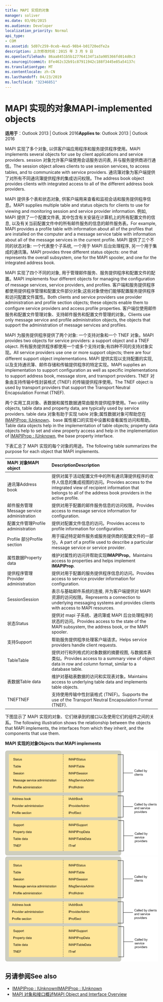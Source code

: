 ```yaml
---
title: MAPI 实现的对象
manager: soliver
ms.date: 03/09/2015
ms.audience: Developer
localization_priority: Normal
api_type:
- COM
ms.assetid: 5d07c259-0ceb-4ea5-98b4-b01720edfe2a
description: 上次修改时间：2015 年 3 月 9 日
ms.openlocfilehash: 86aa8451b5b127764134f1a3a905366fd014d0c3
ms.sourcegitcommit: 8fe462c32b91c87911942c188f3445e85a54137c
ms.translationtype: MT
ms.contentlocale: zh-CN
ms.lasthandoff: 04/23/2019
ms.locfileid: "32346851"
---
```

# <a name="mapi-implemented-objects"></a><span data-ttu-id="55e22-103">MAPI 实现的对象</span><span class="sxs-lookup"><span data-stu-id="55e22-103">MAPI-implemented objects</span></span>
  
<span data-ttu-id="55e22-104">**适用于**：Outlook 2013 | Outlook 2016</span><span class="sxs-lookup"><span data-stu-id="55e22-104">**Applies to**: Outlook 2013 | Outlook 2016</span></span> 
  
<span data-ttu-id="55e22-105">MAPI 实现了多个对象, 以供客户端应用程序和服务提供程序使用。</span><span class="sxs-lookup"><span data-stu-id="55e22-105">MAPI implements several objects for use by client applications and service providers.</span></span> <span data-ttu-id="55e22-106">session 对象允许客户端使用会话服务访问表, 并与服务提供商进行通信。</span><span class="sxs-lookup"><span data-stu-id="55e22-106">The session object allows clients to use session services, to access tables, and to communicate with service providers.</span></span> <span data-ttu-id="55e22-107">通讯簿对象为客户端提供了对所有不同通讯簿提供程序的集成访问权限。</span><span class="sxs-lookup"><span data-stu-id="55e22-107">The address book object provides clients with integrated access to all of the different address book providers.</span></span> 
  
<span data-ttu-id="55e22-108">MAPI 提供多个表和状态对象, 供客户端用来查看和监视会话和服务提供程序信息。</span><span class="sxs-lookup"><span data-stu-id="55e22-108">MAPI supplies multiple table and status objects for clients to use for viewing and monitoring session and service provider information.</span></span> <span data-ttu-id="55e22-109">例如, MAPI 提供了一个配置文件表, 其中包含有关安装在计算机上的所有配置文件的信息, 以及有关当前配置文件中的所有邮件服务的信息的邮件服务表。</span><span class="sxs-lookup"><span data-stu-id="55e22-109">For example, MAPI provides a profile table with information about all of the profiles that are installed on the computer and a message service table with information about all of the message services in the current profile.</span></span> <span data-ttu-id="55e22-110">MAPI 提供了三个不同的状态对象: 一个代表整个子系统, 一个用于 MAPI 后台处理程序, 另一个用于集成的通讯簿。</span><span class="sxs-lookup"><span data-stu-id="55e22-110">MAPI provides three different status objects: one that represents the overall subsystem, one for the MAPI spooler, and one for the integrated address book.</span></span> 
  
<span data-ttu-id="55e22-111">MAPI 实现了四个不同的对象, 用于管理邮件服务、服务提供程序和配置文件的配置。</span><span class="sxs-lookup"><span data-stu-id="55e22-111">MAPI implements four different objects for managing the configuration of message services, service providers, and profiles.</span></span> <span data-ttu-id="55e22-112">客户端和服务提供程序都使用提供程序管理和配置文件部分对象;这些对象使他们能够配置服务提供程序和访问配置文件属性。</span><span class="sxs-lookup"><span data-stu-id="55e22-112">Both clients and service providers use provider administration and profile section objects; these objects enable them to configure service providers and access profile properties.</span></span> <span data-ttu-id="55e22-113">客户端仅使用邮件服务和配置文件管理对象、支持邮件服务和配置文件管理的对象。</span><span class="sxs-lookup"><span data-stu-id="55e22-113">Clients use only message service and profile administration objects, the objects that support the administration of message services and profiles.</span></span> 
  
<span data-ttu-id="55e22-114">MAPI 为服务提供程序提供了两个对象: 一个支持对象和一个 TNEF 对象。</span><span class="sxs-lookup"><span data-stu-id="55e22-114">MAPI provides two objects for service providers: a support object and a TNEF object.</span></span> <span data-ttu-id="55e22-115">所有服务提供程序都使用一个或多个支持对象;有四种不同的支持对象实现。</span><span class="sxs-lookup"><span data-stu-id="55e22-115">All service providers use one or more support objects; there are four different support object implementations.</span></span> <span data-ttu-id="55e22-116">MAPI 提供实现以支持配置的实现, 以及支持通讯簿、邮件存储和传输提供程序的特定实现。</span><span class="sxs-lookup"><span data-stu-id="55e22-116">MAPI supplies an implementation to support configuration as well as specific implementations to support address book, message store, and transport providers.</span></span> <span data-ttu-id="55e22-117">TNEF 对象由支持传输中性封装格式 (TNEF) 的传输提供程序使用。</span><span class="sxs-lookup"><span data-stu-id="55e22-117">The TNEF object is used by transport providers that support the Transport Neutral Encapsulation Format (TNEF).</span></span>
  
<span data-ttu-id="55e22-118">两个实用工具对象、表数据和属性数据通常由服务提供程序使用。</span><span class="sxs-lookup"><span data-stu-id="55e22-118">Two utility objects, table data and property data, are typically used by service providers.</span></span> <span data-ttu-id="55e22-119">table data 对象有助于实现 table 对象;属性数据对象可帮助您在[IMAPIProp: IUnknown](imapipropiunknown.md)、base 属性接口的实现中设置和查看属性访问和帮助。</span><span class="sxs-lookup"><span data-stu-id="55e22-119">Table data objects help in the implementation of table objects; property data objects help to set and view property access and help in the implementation of [IMAPIProp : IUnknown](imapipropiunknown.md), the base property interface.</span></span> 
  
<span data-ttu-id="55e22-120">下表汇总了 MAPI 实现的每个对象的用途。</span><span class="sxs-lookup"><span data-stu-id="55e22-120">The following table summarizes the purpose for each object that MAPI implements.</span></span>
  
|<span data-ttu-id="55e22-121">**MAPI 对象**</span><span class="sxs-lookup"><span data-stu-id="55e22-121">**MAPI object**</span></span>|<span data-ttu-id="55e22-122">**Description**</span><span class="sxs-lookup"><span data-stu-id="55e22-122">**Description**</span></span>|
|:-----|:-----|
|<span data-ttu-id="55e22-123">通讯簿</span><span class="sxs-lookup"><span data-stu-id="55e22-123">Address book</span></span>  <br/> |<span data-ttu-id="55e22-124">提供对属于活动配置文件中的所有通讯簿提供程序的收件人信息的集成视图的访问。</span><span class="sxs-lookup"><span data-stu-id="55e22-124">Provides access to the integrated view of recipient information that belongs to all of the address book providers in the active profile.</span></span>  <br/> |
|<span data-ttu-id="55e22-125">邮件服务管理</span><span class="sxs-lookup"><span data-stu-id="55e22-125">Message service administration</span></span>  <br/> |<span data-ttu-id="55e22-126">提供对用于配置的邮件服务信息的访问权限。</span><span class="sxs-lookup"><span data-stu-id="55e22-126">Provides access to message service information for configuration.</span></span>  <br/> |
|<span data-ttu-id="55e22-127">配置文件管理</span><span class="sxs-lookup"><span data-stu-id="55e22-127">Profile administration</span></span>  <br/> |<span data-ttu-id="55e22-128">提供对配置文件信息的访问。</span><span class="sxs-lookup"><span data-stu-id="55e22-128">Provides access to profile information for configuration.</span></span>  <br/> |
|<span data-ttu-id="55e22-129">Profile 部分</span><span class="sxs-lookup"><span data-stu-id="55e22-129">Profile section</span></span>  <br/> |<span data-ttu-id="55e22-130">用于描述特定邮件服务或服务提供商的配置文件的一部分。</span><span class="sxs-lookup"><span data-stu-id="55e22-130">A part of a profile used to describe a particular message service or service provider.</span></span>  <br/> |
|<span data-ttu-id="55e22-131">属性数据</span><span class="sxs-lookup"><span data-stu-id="55e22-131">Property data</span></span>  <br/> |<span data-ttu-id="55e22-132">维护对属性的访问并帮助实现**IMAPIProp**。</span><span class="sxs-lookup"><span data-stu-id="55e22-132">Maintains access to properties and helps implement **IMAPIProp**.</span></span>  <br/> |
|<span data-ttu-id="55e22-133">提供程序管理</span><span class="sxs-lookup"><span data-stu-id="55e22-133">Provider administration</span></span>  <br/> |<span data-ttu-id="55e22-134">提供对用于配置的服务提供程序信息的访问。</span><span class="sxs-lookup"><span data-stu-id="55e22-134">Provides access to service provider information for configuration.</span></span>  <br/> |
|<span data-ttu-id="55e22-135">Session</span><span class="sxs-lookup"><span data-stu-id="55e22-135">Session</span></span>  <br/> |<span data-ttu-id="55e22-136">表示与基础邮件系统的连接, 并为客户端提供对 MAPI 资源的访问权限。</span><span class="sxs-lookup"><span data-stu-id="55e22-136">Represents a connection to underlying messaging systems and provides clients with access to MAPI resources.</span></span>  <br/> |
|<span data-ttu-id="55e22-137">状态</span><span class="sxs-lookup"><span data-stu-id="55e22-137">Status</span></span>  <br/> |<span data-ttu-id="55e22-138">提供对 mapi 子系统、通讯簿或 MAPI 后台处理程序的状态的访问。</span><span class="sxs-lookup"><span data-stu-id="55e22-138">Provides access to the state of the MAPI subsystem, the address book, or the MAPI spooler.</span></span>  <br/> |
|<span data-ttu-id="55e22-139">支持</span><span class="sxs-lookup"><span data-stu-id="55e22-139">Support</span></span>  <br/> |<span data-ttu-id="55e22-140">帮助服务提供程序处理客户端请求。</span><span class="sxs-lookup"><span data-stu-id="55e22-140">Helps service providers handle client requests.</span></span>  <br/> |
|<span data-ttu-id="55e22-141">Table</span><span class="sxs-lookup"><span data-stu-id="55e22-141">Table</span></span>  <br/> |<span data-ttu-id="55e22-142">提供对行和列格式的对象数据的摘要视图, 与数据库表类似。</span><span class="sxs-lookup"><span data-stu-id="55e22-142">Provides access to a summary view of object data in row and column format, similar to a database table.</span></span>  <br/> |
|<span data-ttu-id="55e22-143">表数据</span><span class="sxs-lookup"><span data-stu-id="55e22-143">Table data</span></span>  <br/> |<span data-ttu-id="55e22-144">维护对基础表数据的访问和实现表对象。</span><span class="sxs-lookup"><span data-stu-id="55e22-144">Maintains access to underlying table data and implements table objects.</span></span>  <br/> |
|<span data-ttu-id="55e22-145">TNEF</span><span class="sxs-lookup"><span data-stu-id="55e22-145">TNEF</span></span>  <br/> |<span data-ttu-id="55e22-146">支持使用传输中性封装格式 (TNEF)。</span><span class="sxs-lookup"><span data-stu-id="55e22-146">Supports the use of the Transport Neutral Encapsulation Format (TNEF).</span></span>  <br/> |
   
<span data-ttu-id="55e22-147">下图显示了 MAPI 实现的对象、它们继承到的接口以及使用它们的组件之间的关系。</span><span class="sxs-lookup"><span data-stu-id="55e22-147">The following illustration shows the relationship between the objects that MAPI implements, the interfaces from which they inherit, and the components that use them.</span></span> 
  
<span data-ttu-id="55e22-148">**MAPI 实现的对象**</span><span class="sxs-lookup"><span data-stu-id="55e22-148">**Objects that MAPI implements**</span></span>
  
<span data-ttu-id="55e22-149">![MAPI 实现的对象](media/amapi_68.gif "MAPI 实现的对象")</span><span class="sxs-lookup"><span data-stu-id="55e22-149">![Objects that MAPI implements](media/amapi_68.gif "Objects that MAPI implements")</span></span>
  
## <a name="see-also"></a><span data-ttu-id="55e22-150">另请参阅</span><span class="sxs-lookup"><span data-stu-id="55e22-150">See also</span></span>

- [<span data-ttu-id="55e22-151">IMAPIProp : IUnknown</span><span class="sxs-lookup"><span data-stu-id="55e22-151">IMAPIProp : IUnknown</span></span>](imapipropiunknown.md)
- [<span data-ttu-id="55e22-152">MAPI 对象和接口概述</span><span class="sxs-lookup"><span data-stu-id="55e22-152">MAPI Object and Interface Overview</span></span>](mapi-object-and-interface-overview.md)

